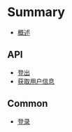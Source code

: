 # Summary

* [概述](README.md)

## API

* [登出](api/logout.md)
* [获取用户信息](api/getuserinfo.md)

## Common

* [登录](api/login.md)

